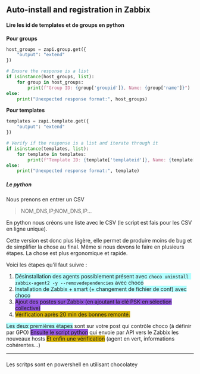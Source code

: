 ## Auto-install and registration in Zabbix

#### Lire les id de templates et  de groups en python

**Pour groups**
```python
host_groups = zapi.group.get({
    "output": "extend"
})

# Ensure the response is a list
if isinstance(host_groups, list):
    for group in host_groups:
        print(f"Group ID: {group['groupid']}, Name: {group['name']}")
else:
    print("Unexpected response format:", host_groups)
```

**Pour templates**
```python
templates = zapi.template.get({
    "output": "extend"
})

# Verify if the response is a list and iterate through it
if isinstance(templates, list):
    for template in templates:
        print(f"Template ID: {template['templateid']}, Name: {template['name']}")
else:
    print("Unexpected response format:", template)

```

##### Le python
Nous prenons en entrer un CSV

> NOM_DNS,IP;NOM_DNS,IP...

En python nous créons une liste avec le CSV (le script est fais pour les CSV en ligne unique).


Cette version est donc plus légère, elle permet de produire moins de bug et de simplifier la chose au final.
Même si nous devons le faire en plusieurs étapes. La chose est plus ergonomique et rapide.

Voici les étapes qu'il faut suivre : 
1. <span style="background:#b1ffff">Désinstallation des agents possiblement présent avec `choco uninstall zabbix-agent2 -y --removedependencies` avec choco</span>
2. <span style="background:#b1ffff">Installation de Zabbix + smart (+ changement de fichier de conf) avec choco </span>
3. <span style="background:#9254de">Ajout des postes sur Zabbix (en ajoutant la clé PSK en sélection collective)</span>
4. <span style="background:#d4b106">Vérification après 20 min des bonnes remonté.</span>

<span style="background:#b1ffff">Les deux premières étapes</span> sont sur votre post qui contrôle choco (à définir par GPO)
<span style="background:#9254de">Ensuite le script python</span> qui envoie par API vers le Zabbix les nouveaux hosts
<span style="background:#d4b106">Et enfin une vérification</span> (agent en vert, informations cohérentes...)

---

####

Les scritps sont en powershell en utilisant chocolatey

